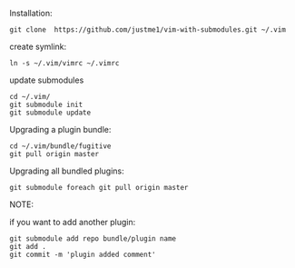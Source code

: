 Installation:

    git clone  https://github.com/justme1/vim-with-submodules.git ~/.vim

create symlink:

    ln -s ~/.vim/vimrc ~/.vimrc

update submodules

    cd ~/.vim/
    git submodule init
    git submodule update

Upgrading a plugin bundle:

    cd ~/.vim/bundle/fugitive
    git pull origin master

Upgrading all bundled plugins:

    git submodule foreach git pull origin master



NOTE:

if you want to add another plugin:

    git submodule add repo bundle/plugin name
    git add .
    git commit -m 'plugin added comment'
